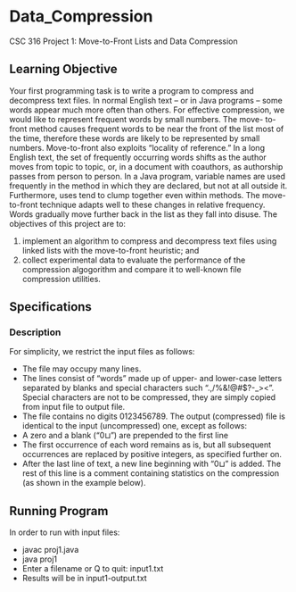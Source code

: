 # Data_Compression
CSC 316 Project 1: Move-to-Front Lists and Data Compression

## Learning Objective
Your first programming task is to write a program to compress and decompress text files.
In normal English text – or in Java programs – some words appear much more often than others. For effective compression, we would like to represent frequent words by small numbers. The move- to-front method causes frequent words to be near the front of the list most of the time, therefore these words are likely to be represented by small numbers.
Move-to-front also exploits “locality of reference.” In a long English text, the set of frequently occurring words shifts as the author moves from topic to topic, or, in a document with coauthors, as authorship passes from person to person. In a Java program, variable names are used frequently in the method in which they are declared, but not at all outside it. Furthermore, uses tend to clump together even within methods. The move-to-front technique adapts well to these changes in relative frequency. Words gradually move further back in the list as they fall into disuse.
The objectives of this project are to:
1. implement an algorithm to compress and decompress text files using linked lists with the move-to-front heuristic; and
2. collect experimental data to evaluate the performance of the compression algogorithm and compare it to well-known file compression utilities.

## Specifications
### Description
For simplicity, we restrict the input files as follows:
* The file may occupy many lines.
* The lines consist of “words” made up of upper- and lower-case letters separated by blanks and special characters such “.,/%&!@#$?-_><”. Special characters are not to be compressed, they are simply copied from input file to output file.
* The file contains no digits 0123456789.
The output (compressed) file is identical to the input (uncompressed) one, except as follows:
* A zero and a blank (“0⊔”) are prepended to the first line
* The first occurrence of each word remains as is, but all subsequent occurrences are replaced
by positive integers, as specified further on.
* After the last line of text, a new line beginning with “0⊔” is added. The rest of this line is a comment containing statistics on the compression (as shown in the example below).
## Running Program
In order to run with input files:

* javac proj1.java
* java proj1
* Enter a filename or Q to quit: input1.txt
* Results will be in input1-output.txt

